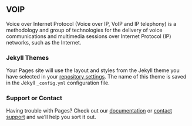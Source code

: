 ## VOIP
Voice over Internet Protocol (Voice over IP, VoIP and IP telephony) is a methodology and group of technologies for the delivery of voice communications and multimedia sessions over Internet Protocol (IP) networks, such as the Internet.

### Jekyll Themes

Your Pages site will use the layout and styles from the Jekyll theme you have selected in your [repository settings](https://github.com/bhansa/VOIP-calls-web-app/settings). The name of this theme is saved in the Jekyll `_config.yml` configuration file.

### Support or Contact

Having trouble with Pages? Check out our [documentation](https://help.github.com/categories/github-pages-basics/) or [contact support](https://github.com/contact) and we’ll help you sort it out.
